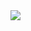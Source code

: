 
<img src="https://github.com/Jari-Daemen/Jari-Daemen/assets/82100834/cbcc2ed2-cebd-4336-a0b1-7994258be845">

<!--<a href="https://www.leetcode.com/akiyaki" target="blank"><img align="center" src="https://raw.githubusercontent.com/rahuldkjain/github-profile-readme-generator/master/src/images/icons/Social/leet-code.svg" alt="akiyaki" height="30" width="40" /></a>

